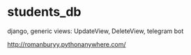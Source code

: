 # students_db
django, generic views: UpdateView, DeleteView, telegram bot


http://romanburyy.pythonanywhere.com/
